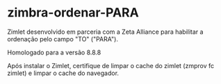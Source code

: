 # zimbra-ordenar-PARA
Zimlet desenvolvido em parceria com a Zeta Alliance para habilitar a ordenação pelo campo "TO" ("PARA"). 

Homologado para a versão 8.8.8

Após instalar o Zimlet, certifique de limpar o cache do zimlet (zmprov fc zimlet) e limpar o cache do navegador.
